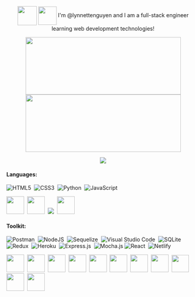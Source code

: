 <p align="center">
<img height="50px" align="center" src="https://user-images.githubusercontent.com/98368183/182954339-538b18ef-fb68-4398-a8dc-342ee57c71b9.gif"/> <img height="48px" align="center" src="https://user-images.githubusercontent.com/98368183/182941138-d1c26155-a2ad-429e-b10e-809974ca796d.gif"/> I'm @lynnettenguyen and I am a full-stack engineer learning web development technologies!
</p>

<p align="center">
<a href="https://git.io/streak-stats">
  <img height="150px" width="405px" align="center" src="https://github-readme-streak-stats.herokuapp.com/?user=lynnettenguyen&theme=monokai-metallian&hide_border=true" />
</a>
<a href="https://github.com/anuraghazra/github-readme-stats">
  <img height ="150px" width="405px" align="center" src="https://github-readme-stats.vercel.app/api/top-langs/?username=lynnettenguyen&langs_count=8&layout=compact&theme=dracula&hide_border=true" />
</a>
</p>
<p align="center">
<img src="https://komarev.com/ghpvc/?username=lynnettenguyen&color=A1869E"/>
</p>

#### Languages:
![HTML5](https://img.shields.io/badge/html5-%23E34F26.svg?style=for-the-badge&logo=html5&logoColor=white)&nbsp; ![CSS3](https://img.shields.io/badge/css3-%231572B6.svg?style=for-the-badge&logo=css3&logoColor=white)&nbsp; ![Python](https://img.shields.io/badge/Python-14354C?style=for-the-badge&logo=python&logoColor=white)&nbsp;  ![JavaScript](https://img.shields.io/badge/JavaScript-323330?style=for-the-badge&logo=javascript&logoColor=F7DF1E)  

<p>
<a href="https://skillicons.dev"><img width="46px" src="https://skillicons.dev/icons?i=html"/></a>&nbsp;
<a href="https://skillicons.dev"><img width="46px" src="https://skillicons.dev/icons?i=css"/></a>&nbsp;
<img src="https://user-images.githubusercontent.com/98368183/182982975-1c4fcfb8-7667-466e-98ed-e4b7190d7617.png"/>&nbsp;
<a href="https://skillicons.dev"><img width="46px" src="https://skillicons.dev/icons?i=js"/></a>
</p>

#### Toolkit:
![Postman](https://img.shields.io/badge/Postman-FF6C37?style=for-the-badge&logo=postman&logoColor=white)&nbsp;   ![NodeJS](https://img.shields.io/badge/Node.js-339933?style=for-the-badge&logo=nodedotjs&logoColor=white)&nbsp;  ![Sequelize](https://img.shields.io/badge/Sequelize-52B0E7?style=for-the-badge&logo=Sequelize&logoColor=white)&nbsp;   ![Visual Studio Code](https://img.shields.io/badge/VSCode-0078D4?style=for-the-badge&logo=visual%20studio%20code&logoColor=white)&nbsp;  ![SQLite](https://img.shields.io/badge/sqlite-%2307405e.svg?style=for-the-badge&logo=sqlite&logoColor=white)&nbsp; ![Redux](https://img.shields.io/badge/redux-%23593d88.svg?style=for-the-badge&logo=redux&logoColor=white)&nbsp;  ![Heroku](https://img.shields.io/badge/heroku-%23430098.svg?style=for-the-badge&logo=heroku&logoColor=white)&nbsp;  ![Express.js](https://img.shields.io/badge/express.js-%23404d59.svg?style=for-the-badge&logo=express&logoColor=%2361DAFB)&nbsp;  ![Mocha.js](https://img.shields.io/badge/mocha.js-323330?style=for-the-badge&logo=mocha&logoColor=Brown)  ![React](https://img.shields.io/badge/react-%2320232a.svg?style=for-the-badge&logo=react&logoColor=%2361DAFB)&nbsp; ![Netlify](https://img.shields.io/badge/netlify-%23000000.svg?style=for-the-badge&logo=netlify&logoColor=#00C7B7)&nbsp;

<p>
<img width="46px" src="https://user-images.githubusercontent.com/98368183/182984333-4c0883c6-15b3-4962-9399-4c1b5d09aeac.png"/>&nbsp;
<img width="46px" src="https://user-images.githubusercontent.com/98368183/182984354-0c20e8d8-5c37-440d-9603-c2e1369b71b3.png"/>&nbsp;
<img width="46px" src="https://user-images.githubusercontent.com/98368183/182984427-f0363a8c-e140-4559-990a-a10c26889715.png"/>&nbsp;
<img width="46px" src="https://user-images.githubusercontent.com/98368183/182984974-d57b8b7e-2ab5-4efb-93e2-28b6331d74e1.png"/>&nbsp;
<a href="https://skillicons.dev"><img width="46px" src="https://skillicons.dev/icons?i=sqlite"/></a>&nbsp;
<img width="46px" src="https://user-images.githubusercontent.com/98368183/182985115-487e0f30-c52b-47e8-bae7-48581ec230b4.png"/>&nbsp;
<a href="https://skillicons.dev"><img width="46px" src="https://skillicons.dev/icons?i=heroku"/></a>&nbsp;
<a href="https://skillicons.dev"><img width="46px" src="https://skillicons.dev/icons?i=express"/></a>&nbsp;
<img width="45px" src="https://user-images.githubusercontent.com/98368183/182986031-01e86594-b608-402a-960c-b97cae61e6e3.png"/>&nbsp;
<a href="https://skillicons.dev"><img width="46px" src="https://skillicons.dev/icons?i=react"/></a>&nbsp;
<a href="https://skillicons.dev"><img width="46px" src="https://skillicons.dev/icons?i=netlify"/></a>
</p>

